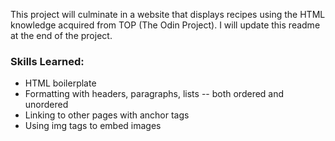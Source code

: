 This project will culminate in a website that displays recipes using the HTML knowledge acquired from TOP (The Odin Project). I will update this readme at the end of the project.

<h3>Skills Learned:</h3>

  <ul>
  <li>HTML boilerplate</li>
  <li>Formatting with headers, paragraphs, lists -- both ordered and unordered</li>
  <li>Linking to other pages with anchor tags</li>
  <li>Using img tags to embed images</li>
  </ul>
